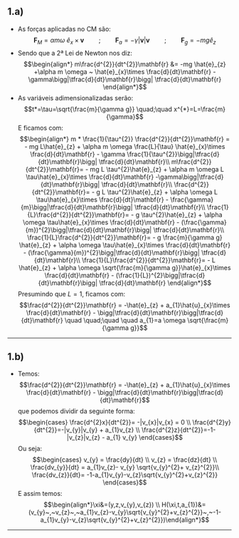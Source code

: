 ## 1.a)
- As forças aplicadas no CM são:
$$\mathbf{F}_{M}=\alpha m \omega ~ \hat{e}_{x}\times \mathbf{v} \quad \quad;\quad \quad \mathbf{F}_{a}=-\gamma|\mathbf{v}|\mathbf{v} \quad \quad;\quad \quad \mathbf{F}_{g}= -mg \hat{e}_{z}$$
- Sendo que a 2ª Lei de Newton nos diz:
$$\begin{align*}
m\frac{d^{2}}{dt^{2}}\mathbf{r} &= -mg \hat{e}_{z} +\alpha m \omega ~ \hat{e}_{x}\times \frac{d}{dt}\mathbf{r} -\gamma\bigg|\tfrac{d}{dt}\mathbf{r}\bigg| \tfrac{d}{dt}\mathbf{r} 
\end{align*}$$
- As variáveis adimensionalizadas serão:
$$t*=\tau=\sqrt{\frac{m}{\gamma g}} \quad;\quad x^{*}=L=\frac{m}{\gamma}$$
E ficamos com:
$$\begin{align*}
m * \frac{1}{\tau^{2}} \frac{d^{2}}{dt^{2}}\mathbf{r} = - mg L\hat{e}_{z} + \alpha m \omega \frac{L}{\tau} \hat{e}_{x}\times \frac{d}{dt}\mathbf{r} - \gamma \frac{1}{\tau^{2}}\bigg|\tfrac{d}{dt}\mathbf{r}\bigg| \tfrac{d}{dt}\mathbf{r}\\
m\frac{d^{2}}{dt^{2}}\mathbf{r}= - mg L \tau^{2}\hat{e}_{z} + \alpha m \omega L \tau\hat{e}_{x}\times \frac{d}{dt}\mathbf{r} -\gamma\bigg|\tfrac{d}{dt}\mathbf{r}\bigg| \tfrac{d}{dt}\mathbf{r}\\
\frac{d^{2}}{dt^{2}}\mathbf{r}= - g L \tau^{2}\hat{e}_{z} + \alpha \omega L \tau\hat{e}_{x}\times \frac{d}{dt}\mathbf{r} - \frac{\gamma}{m}\bigg|\tfrac{d}{dt}\mathbf{r}\bigg| \tfrac{d}{dt}\mathbf{r}\\
\frac{1}{L}\frac{d^{2}}{dt^{2}}\mathbf{r}= - g  \tau^{2}\hat{e}_{z} + \alpha \omega \tau\hat{e}_{x}\times \frac{d}{dt}\mathbf{r} - (\frac{\gamma}{m})^{2}\bigg|\tfrac{d}{dt}\mathbf{r}\bigg| \tfrac{d}{dt}\mathbf{r}\\
\frac{1}{L}\frac{d^{2}}{dt^{2}}\mathbf{r}= - g \frac{m}{\gamma g} \hat{e}_{z} + \alpha \omega \tau\hat{e}_{x}\times \frac{d}{dt}\mathbf{r} - (\frac{\gamma}{m})^{2}\bigg|\tfrac{d}{dt}\mathbf{r}\bigg| \tfrac{d}{dt}\mathbf{r}\\
\frac{1}{L}\frac{d^{2}}{dt^{2}}\mathbf{r}= - L \hat{e}_{z} + \alpha \omega \sqrt{\frac{m}{\gamma g}}\hat{e}_{x}\times \frac{d}{dt}\mathbf{r} - (\frac{1}{L})^{2}\bigg|\tfrac{d}{dt}\mathbf{r}\bigg| \tfrac{d}{dt}\mathbf{r}
\end{align*}$$
Presumindo que $L=1$, ficamos com:
$$\frac{d^{2}}{dt^{2}}\mathbf{r} = -\hat{e}_{z} + a_{1}\hat{u}_{x}\times \frac{d}{dt}\mathbf{r} - \bigg|\tfrac{d}{dt}\mathbf{r}\bigg|\tfrac{d}{dt}\mathbf{r} \quad \quad;\quad \quad a_{1}=a \omega \sqrt{\frac{m}{\gamma g}}$$

---

## 1.b)
- Temos:
$$\frac{d^{2}}{dt^{2}}\mathbf{r} = -\hat{e}_{z} + a_{1}\hat{u}_{x}\times \frac{d}{dt}\mathbf{r} - \bigg|\tfrac{d}{dt}\mathbf{r}\bigg|\tfrac{d}{dt}\mathbf{r}$$
que podemos dividir da seguinte forma:
$$\begin{cases}
\frac{d^{2}x}{dt^{2}}= -|v_{x}|v_{x} = 0 \\
\frac{d^{2}y}{dt^{2}}=-|v_{y}|v_{y} + a_{1}v_{z} \\
\frac{d^{2}z}{dt^{2}}=-1-|v_{z}|v_{z} - a_{1} v_{y}
\end{cases}$$
Ou seja:
$$\begin{cases}
v_{y} = \frac{dy}{dt} \\
v_{z} = \frac{dz}{dt} \\
\frac{dv_{y}}{dt} = a_{1}v_{z}- v_{y} \sqrt{v_{y}^{2}+ v_{z}^{2}}\\
\frac{dv_{z}}{dt}= -1-a_{1}v_{y}-v_{z}\sqrt{v_{y}^{2}+v_{z}^{2}}
\end{cases}$$
E assim temos:
$$\begin{align*}\xi&=(y,z,v_{y},v_{z}) \\
H(\xi,t,a_{1})&=(v_{y}~,~v_{z}~,~a_{1}v_{z}-v_{y}\sqrt{v_{y}^{2}+v_{z}^{2}}~,~-1-a_{1}v_{y}-v_{z}\sqrt{v_{y}^{2}+v_{z}^{2}})\end{align*}$$

----

